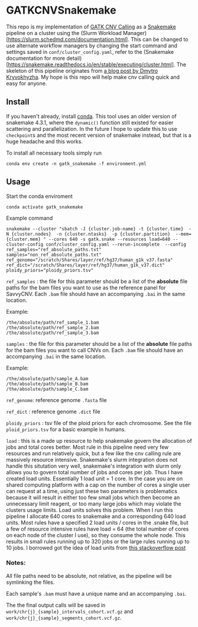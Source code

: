 # GATKCNVSnakemake


This repo is my implementation of [GATK CNV Calling](https://gatk.broadinstitute.org/hc/en-us/articles/360035531152--How-to-Call-common-and-rare-germline-copy-number-variants) as a [Snakemake](https://snakemake.readthedocs.io/en/stable/) pipeline on a cluster using the (Slurm Workload Manager)[https://slurm.schedmd.com/documentation.html]. This can be changed to use alternate workflow managers by changing the start command and settings saved in `conf/cluster_config.yaml`, refer to the (Snakemake documentation for more detail)[https://snakemake.readthedocs.io/en/stable/executing/cluster.html]. The skeleton of this pipeline originates from [a blog post by Dmytro Kryvokhyzha](https://evodify.com/gatk-cnv-snakemake/).  My hope is this repo will help make cnv calling quick and easy for anyone.

## Install

If you haven't already, install [conda](https://conda.io/projects/conda/en/latest/user-guide/install/index.html). This tool uses an older version of snakemake 4.3.1, where the `dynamic()` function still existed for easier scattering and parallelization. In the future I hope to update this to use `checkpoint`s and the most recent version of snakemake instead, but that is a huge headache and this works.

To install all necessary tools simply run

`conda env create -n gatk_snakemake -f environment.yml`

## Usage

Start the conda enviroment

`conda activate gatk_snakemake`

Example command

`snakemake --cluster "sbatch -J {cluster.job-name} -t {cluster.time}  -N {cluster.nodes}  -n {cluster.ntasks}  -p {cluster.partition}  --mem={cluster.mem} " --cores 640 -s gatk.snake --resources load=640 --cluster-config conf/cluster_config.yaml --rerun-incomplete  --config ref_samples="ref_absolute_paths.txt" samples="non_ref_absolute_paths.txt" ref_genome="/scratch/Shares/layer/ref/hg37/human_g1k_v37.fasta" ref_dict="/scratch/Shares/layer/ref/hg37/human_g1k_v37.dict" ploidy_priors="ploidy_priors.tsv"`

`ref_samples` : the file for this parameter should be a list of the **absolute** file paths for the bam files you want to use as the reference panel for SavvyCNV. Each `.bam` file should have an accompanying `.bai` in the same location.

Example:

```
/the/absolute/path/ref_sample_1.bam
/the/absolute/path/ref_sample_2.bam
/the/absolute/path/ref_sample_3.bam
```

`samples` : the file for this parameter should be a list of the **absolute** file paths for the bam files you want to call CNVs on. Each `.bam` file should have an accompanying `.bai` in the same location.

Example:
```
/the/absolute/path/sample_A.bam
/the/absolute/path/sample_B.bam
/the/absolute/path/sample_C.bam
```

`ref_genome`: reference genome `.fasta` file

`ref_dict` : reference genome `.dict` file

`ploidy_priors` : tsv file of the ploid priors for each chromosome. See the file `ploid_priors.tsv` for a basic example in humans.

`load` : this is a made up resource to help snakemake govern the allocation of jobs and total cores better.
Most rule in this pipeline need very few resources and run relatively quick, but a few like the cnv calling rule are massively resource intensive.
Snakemake's slurm integration does not handle this situtation very well, snakemake's integration with slurm only allows you to govern total number of jobs and cores per job. 
Thus I have created load units.
Essentially 1 load unit = 1 core.
In the case you are on shared computing platform with a cap on the number of cores a single user can request at a time, using just these two parameters is problematics because it will result in either too few small jobs which then become an unnecessary limit reagent, or too many large jobs which may violate the clusters usage limits.
Load units solves this problem.
When I run this pipeline I allocate 640 cores to snakemake and a corresponding 640 load units. Most rules have a specified 2 load units / cores in the .snake file, but a few of resource intensive rules have load = 64 (the total number of cores on each node of the cluster I use), so they consume the whole node.
This results in small rules running up to 320 jobs or the large rules running up to 10 jobs. I borrowed got the idea of load units from [this stackoverflow post](https://stackoverflow.com/questions/51977436/restrict-number-of-jobs-by-a-rule-in-snakemake)


### Notes:

All file paths need to be absolute, not relative, as the pipeline will be symlinking the files.

Each sample's `.bam` must have a unique name and an accompanying `.bai`. 

The the final output calls will be saved in `work/chr{j}_{sample}_intervals_cohort.vcf.gz` and `work/chr{j}_{sample}_segments_cohort.vcf.gz`.
